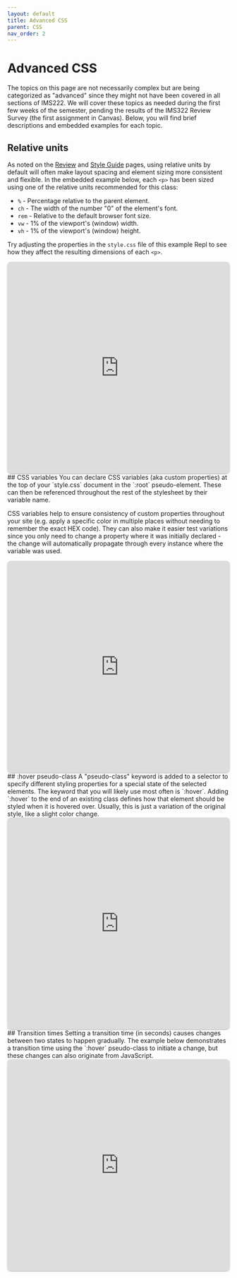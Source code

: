 ```yaml
---
layout: default
title: Advanced CSS
parent: CSS
nav_order: 2
---
```

# Advanced CSS
The topics on this page are not necessarily complex but are being categorized as "advanced" since they might not have been covered in all sections of IMS222. We will cover these topics as needed during the first few weeks of the semester, pending the results of the IMS322 Review Survey (the first assignment in Canvas). Below, you will find brief descriptions and embedded examples for each topic.
## Relative units
As noted on the [Review](docs/general/review#relative-units) and [Style Guide](docs/general/style-guide#use-flexible-and-relative-units-whenever-possible) pages, using relative units by default will often make layout spacing and element sizing more consistent and flexible. In the embedded example below, each `<p>` has been sized using one of the relative units recommended for this class:
- `%` - Percentage relative to the parent element. 
- `ch` - The width of the number "0" of the element's font.
- `rem`	- Relative to the default browser font size.
- `vw` - 1% of the viewport's (window) width.
- `vh` - 1% of the viewport's (window) height.

Try adjusting the properties in the `style.css` file of this example Repl to see how they affect the resulting dimensions of each `<p>`.
<iframe src="https://replit.com/@sheffie/IMS322-Relative-Units?embed=true" width="100%" height="480" style="border: none; border-radius: 8px; box-shadow: 0 1px 3px rgba(0,0,0,0.12), 0 1px 2px rgba(0,0,0,0.24);"></iframe>
## CSS variables
You can declare CSS variables (aka custom properties) at the top of your `style.css` document in the `:root` pseudo-element. These can then be referenced throughout the rest of the stylesheet by their variable name.

CSS variables help to ensure consistency of custom properties throughout your site (e.g. apply a specific color in multiple places without needing to remember the exact HEX code). They can also make it easier test variations since you only need to change a property where it was initially declared - the change will automatically propagate through every instance where the variable was used.
<iframe src="https://replit.com/@sheffie/IMS322-CSS-Variables?embed=true" width="100%" height="480" style="border: none; border-radius: 8px; box-shadow: 0 1px 3px rgba(0,0,0,0.12), 0 1px 2px rgba(0,0,0,0.24);"></iframe>
## :hover pseudo-class
A "pseudo-class" keyword is added to a selector to specify different styling properties for a special state of the selected elements. The keyword that you will likely use most often is `:hover`. Adding `:hover` to the end of an existing class defines how that element should be styled when it is hovered over. Usually, this is just a variation of the original style, like a slight color change.
<iframe src="https://replit.com/@sheffie/IMS322-Hover?embed=true" width="100%" height="480" style="border: none; border-radius: 8px; box-shadow: 0 1px 3px rgba(0,0,0,0.12), 0 1px 2px rgba(0,0,0,0.24);"></iframe>
## Transition times
Setting a transition time (in seconds) causes changes between two states to happen gradually. The example below demonstrates a transition time using the `:hover` pseudo-class to initiate a change, but these changes can also originate from JavaScript.
<iframe src="https://replit.com/@sheffie/IMS322-Transition?embed=true" width="100%" height="480" style="border: none; border-radius: 8px; box-shadow: 0 1px 3px rgba(0,0,0,0.12), 0 1px 2px rgba(0,0,0,0.24);"></iframe>
